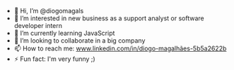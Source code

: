 - 👋 Hi, I’m @diogomagals
- 👀 I’m interested in new business as a support analyst or software developer intern
- 🌱 I’m currently learning JavaScript
- 💞️ I’m looking to collaborate in a big company
- 📫 How to reach me: www.linkedin.com/in/diogo-magalhães-5b5a2622b
- ⚡ Fun fact: I'm very funny ;)


